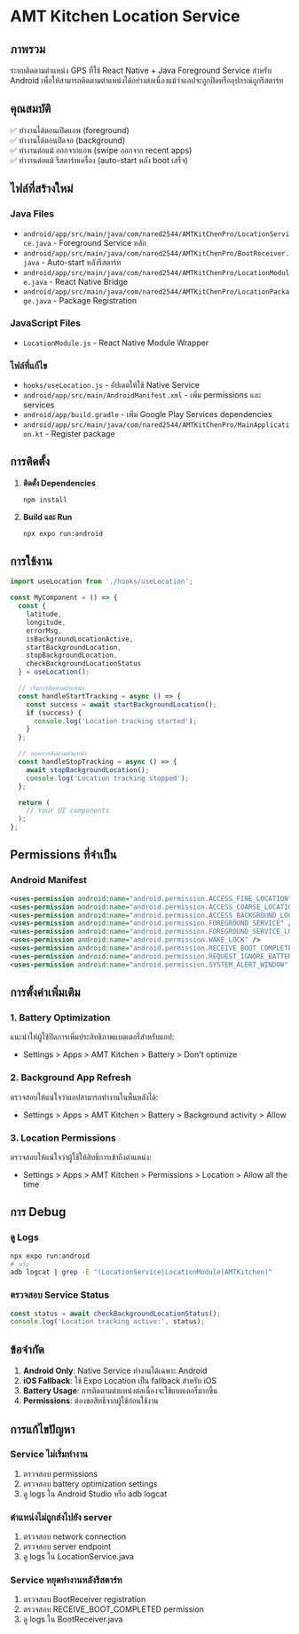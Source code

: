 # AMT Kitchen Location Service

## ภาพรวม
ระบบติดตามตำแหน่ง GPS ที่ใช้ React Native + Java Foreground Service สำหรับ Android เพื่อให้สามารถติดตามตำแหน่งได้อย่างต่อเนื่องแม้ว่าแอปจะถูกปิดหรืออุปกรณ์ถูกรีสตาร์ท

## คุณสมบัติ
✅ ทำงานได้ตอนเปิดแอพ (foreground)  
✅ ทำงานได้ตอนปิดจอ (background)  
✅ ทำงานต่อแม้ ออกจากแอพ (swipe ออกจาก recent apps)  
✅ ทำงานต่อแม้ รีสตาร์ทเครื่อง (auto-start หลัง boot เสร็จ)  

## ไฟล์ที่สร้างใหม่

### Java Files
- `android/app/src/main/java/com/nared2544/AMTKitChenPro/LocationService.java` - Foreground Service หลัก
- `android/app/src/main/java/com/nared2544/AMTKitChenPro/BootReceiver.java` - Auto-start หลังรีสตาร์ท
- `android/app/src/main/java/com/nared2544/AMTKitChenPro/LocationModule.java` - React Native Bridge
- `android/app/src/main/java/com/nared2544/AMTKitChenPro/LocationPackage.java` - Package Registration

### JavaScript Files
- `LocationModule.js` - React Native Module Wrapper

### ไฟล์ที่แก้ไข
- `hooks/useLocation.js` - อัปเดตให้ใช้ Native Service
- `android/app/src/main/AndroidManifest.xml` - เพิ่ม permissions และ services
- `android/app/build.gradle` - เพิ่ม Google Play Services dependencies
- `android/app/src/main/java/com/nared2544/AMTKitChenPro/MainApplication.kt` - Register package

## การติดตั้ง

1. **ติดตั้ง Dependencies**
   ```bash
   npm install
   ```

2. **Build และ Run**
   ```bash
   npx expo run:android
   ```

## การใช้งาน

```javascript
import useLocation from './hooks/useLocation';

const MyComponent = () => {
  const {
    latitude,
    longitude,
    errorMsg,
    isBackgroundLocationActive,
    startBackgroundLocation,
    stopBackgroundLocation,
    checkBackgroundLocationStatus
  } = useLocation();

  // เริ่มการติดตามตำแหน่ง
  const handleStartTracking = async () => {
    const success = await startBackgroundLocation();
    if (success) {
      console.log('Location tracking started');
    }
  };

  // หยุดการติดตามตำแหน่ง
  const handleStopTracking = async () => {
    await stopBackgroundLocation();
    console.log('Location tracking stopped');
  };

  return (
    // Your UI components
  );
};
```

## Permissions ที่จำเป็น

### Android Manifest
```xml
<uses-permission android:name="android.permission.ACCESS_FINE_LOCATION" />
<uses-permission android:name="android.permission.ACCESS_COARSE_LOCATION" />
<uses-permission android:name="android.permission.ACCESS_BACKGROUND_LOCATION" />
<uses-permission android:name="android.permission.FOREGROUND_SERVICE" />
<uses-permission android:name="android.permission.FOREGROUND_SERVICE_LOCATION" />
<uses-permission android:name="android.permission.WAKE_LOCK" />
<uses-permission android:name="android.permission.RECEIVE_BOOT_COMPLETED" />
<uses-permission android:name="android.permission.REQUEST_IGNORE_BATTERY_OPTIMIZATIONS" />
<uses-permission android:name="android.permission.SYSTEM_ALERT_WINDOW" />
```

## การตั้งค่าเพิ่มเติม

### 1. Battery Optimization
แนะนำให้ผู้ใช้ปิดการเพิ่มประสิทธิภาพแบตเตอรี่สำหรับแอป:
- Settings > Apps > AMT Kitchen > Battery > Don't optimize

### 2. Background App Refresh
ตรวจสอบให้แน่ใจว่าแอปสามารถทำงานในพื้นหลังได้:
- Settings > Apps > AMT Kitchen > Battery > Background activity > Allow

### 3. Location Permissions
ตรวจสอบให้แน่ใจว่าผู้ใช้ให้สิทธิ์การเข้าถึงตำแหน่ง:
- Settings > Apps > AMT Kitchen > Permissions > Location > Allow all the time

## การ Debug

### ดู Logs
```bash
npx expo run:android
# หรือ
adb logcat | grep -E "(LocationService|LocationModule|AMTKitchen)"
```

### ตรวจสอบ Service Status
```javascript
const status = await checkBackgroundLocationStatus();
console.log('Location tracking active:', status);
```

## ข้อจำกัด

1. **Android Only**: Native Service ทำงานได้เฉพาะ Android
2. **iOS Fallback**: ใช้ Expo Location เป็น fallback สำหรับ iOS
3. **Battery Usage**: การติดตามตำแหน่งต่อเนื่องจะใช้แบตเตอรี่มากขึ้น
4. **Permissions**: ต้องขอสิทธิ์จากผู้ใช้ก่อนใช้งาน

## การแก้ไขปัญหา

### Service ไม่เริ่มทำงาน
1. ตรวจสอบ permissions
2. ตรวจสอบ battery optimization settings
3. ดู logs ใน Android Studio หรือ adb logcat

### ตำแหน่งไม่ถูกส่งไปยัง server
1. ตรวจสอบ network connection
2. ตรวจสอบ server endpoint
3. ดู logs ใน LocationService.java

### Service หยุดทำงานหลังรีสตาร์ท
1. ตรวจสอบ BootReceiver registration
2. ตรวจสอบ RECEIVE_BOOT_COMPLETED permission
3. ดู logs ใน BootReceiver.java
